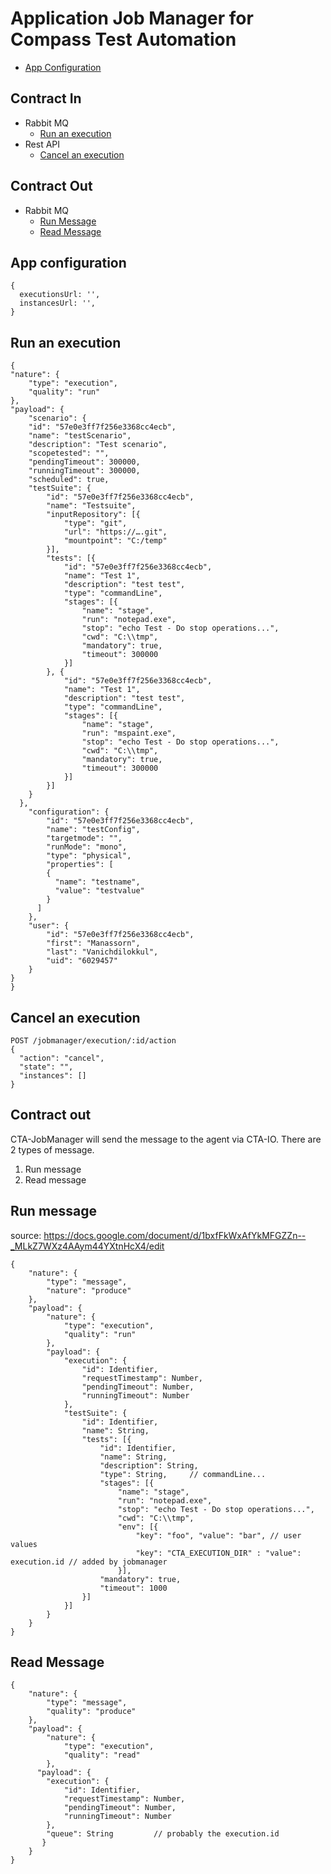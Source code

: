 # Application Job Manager for Compass Test Automation


* [App Configuration](#app-configuration)

## Contract In
* Rabbit MQ
  * [Run an execution](#run-an-execution)
* Rest API
  * [Cancel an execution](#cancel-an-execution)

## Contract Out
* Rabbit MQ
    * [Run Message](#run-message)
    * [Read Message](#read-message)

## App configuration
```
{
  executionsUrl: '',
  instancesUrl: '',
}
```

## Run an execution
```
{
"nature": {
	"type": "execution",
	"quality": "run"
},
"payload": {
	"scenario": {
	"id": "57e0e3ff7f256e3368cc4ecb",
	"name": "testScenario",
	"description": "Test scenario",
	"scopetested": "",
	"pendingTimeout": 300000,
	"runningTimeout": 300000,
	"scheduled": true,
	"testSuite": {
		"id": "57e0e3ff7f256e3368cc4ecb",
		"name": "Testsuite",
		"inputRepository": [{
			"type": "git",
			"url": "https://….git",
			"mountpoint": "C:/temp"
		}],
		"tests": [{
			"id": "57e0e3ff7f256e3368cc4ecb",
			"name": "Test 1",
			"description": "test test",
			"type": "commandLine",
			"stages": [{
				"name": "stage",
				"run": "notepad.exe",
				"stop": "echo Test - Do stop operations...",
				"cwd": "C:\\tmp",
				"mandatory": true,
				"timeout": 300000
			}]
		}, {
			"id": "57e0e3ff7f256e3368cc4ecb",
			"name": "Test 1",
			"description": "test test",
			"type": "commandLine",
			"stages": [{
				"name": "stage",
				"run": "mspaint.exe",
				"stop": "echo Test - Do stop operations...",
				"cwd": "C:\\tmp",
				"mandatory": true,
				"timeout": 300000
			}]
		}]
	}
  },
	"configuration": {
		"id": "57e0e3ff7f256e3368cc4ecb",
		"name": "testConfig",
		"targetmode": "",
		"runMode": "mono",
		"type": "physical",
		"properties": [
		{
		  "name": "testname",
		  "value": "testvalue"
		}
	  ]
	},
	"user": {
		"id": "57e0e3ff7f256e3368cc4ecb",
		"first": "Manassorn",
		"last": "Vanichdilokkul",
		"uid": "6029457"
	}
}
}
```


## Cancel an execution
```
POST /jobmanager/execution/:id/action
{
  "action": "cancel",
  "state": "",
  "instances": []
}
```

## Contract out
CTA-JobManager will send the message to the agent via CTA-IO. There are 2 types of message.
1. Run message
2. Read message

## Run message
source: https://docs.google.com/document/d/1bxfFkWxAfYkMFGZZn--_MLkZ7WXz4AAym44YXtnHcX4/edit
```
{
    "nature": {
        "type": "message",
        "nature": "produce"
    },
    "payload": {
        "nature": {
            "type": "execution",
            "quality": "run"
        },
        "payload": {
    	    "execution": {
    		    "id": Identifier,
                "requestTimestamp": Number,
    		    "pendingTimeout": Number,
    		    "runningTimeout": Number
            },
    	    "testSuite": {
    		    "id": Identifier,
    		    "name": String,
    		    "tests": [{
    			    "id": Identifier,
    			    "name": String,
    			    "description": String,
    			    "type": String, 	// commandLine...
    			    "stages": [{
    			    	"name": "stage",
    			    	"run": "notepad.exe",
    			    	"stop": "echo Test - Do stop operations...",
    			    	"cwd": "C:\\tmp",
    			    	"env": [{
    			    		"key": "foo", "value": "bar", // user values
    			    		"key": "CTA_EXECUTION_DIR" : "value": execution.id // added by jobmanager
    			    	}],
    				"mandatory": true,
    				"timeout": 1000
    			}]
    		}]
    	}
    }
}
```

## Read Message
```
{
    "nature": {
        "type": "message",
        "quality": "produce"
    },
    "payload": {
        "nature": {
            "type": "execution",
            "quality": "read"
        },
      "payload": {
    	"execution": {
    		"id": Identifier,
            "requestTimestamp": Number,
    		"pendingTimeout": Number,
    		"runningTimeout": Number
    	},
    	"queue": String 		// probably the execution.id
       }
    }
}    

```